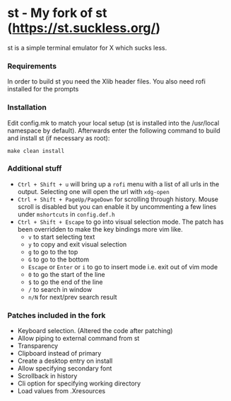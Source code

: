 # st - My fork of st (https://st.suckless.org/)
st is a simple terminal emulator for X which sucks less.


### Requirements
In order to build st you need the Xlib header files.
You also need rofi installed for the prompts


### Installation
Edit config.mk to match your local setup (st is installed into the /usr/local namespace by default).
Afterwards enter the following command to build and install st (if necessary as root):
```
make clean install
```

### Additional stuff
* `Ctrl + Shift + u` will bring up a `rofi` menu with a list of all urls in the output. Selecting one will open the url with `xdg-open`
* `Ctrl + Shift + PageUp/PageDown` for scrolling through history. Mouse scroll is disabled but you can enable it by uncommenting a few lines under `mshortcuts` in `config.def.h`
* `Ctrl + Shift + Escape` to go into visual selection mode. The patch has been overridden to make the key bindings more vim like.
    - `v` to start selecting text
    - `y` to copy and exit visual selection
    - `g` to go to the top
    - `G` to go to the bottom
    - `Escape` or `Enter` or `i` to go to insert mode i.e. exit out of vim mode
    - `0` to go the start of the line
    - `$` to go the end of the line
    - `/` to search in window
    - `n/N` for next/prev search result


### Patches included in the fork

* Keyboard selection. (Altered the code after patching)
* Allow piping to external command from st
* Transparency
* Clipboard instead of primary
* Create a desktop entry on install
* Allow specifying secondary font
* Scrollback in history
* Cli option for specifying working directory
* Load values from .Xresources

